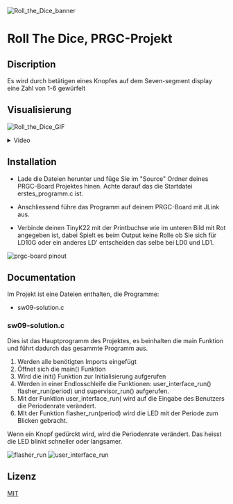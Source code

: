 ![Roll_the_Dice_banner](https://nathzenh.ch/prgc/Roll_The_Dice.png "🎲 Roll The Dice")

# Roll The Dice, PRGC-Projekt

## Discription
Es wird durch betätigen eines Knopfes auf dem Seven-segment display eine Zahl von 1-6 gewürfelt

## Visualisierung
![Roll_the_Dice_GIF](https://github.com/NathZenh/roll-the-dice/assets/46894591/07bb8a0e-74ce-453c-b156-b380280f5086)
<details>
  <summary>Video</summary>
  

https://github.com/NathZenh/roll-the-dice/assets/46894591/62857a1d-f3aa-4d4c-8a3c-752251f1ff68



</details>

## Installation
- Lade die Dateien herunter und füge Sie im "Source" Ordner deines PRGC-Board Projektes hinen. Achte darauf das die Startdatei erstes_programm.c ist.
- Anschliessend führe das Programm auf deinem PRGC-Board mit JLink aus.

- Verbinde deinen TinyK22 mit der Printbuchse wie im unteren Bild mit Rot angegeben ist, dabei Spielt es beim Output keine Rolle ob Sie sich für LD10G oder ein anderes LD' entscheiden das selbe bei LD0 und LD1.


![prgc-board pinout](https://github.com/NathZenh/roll-the-dice/assets/46894591/4c0d730a-859f-4aed-9463-fe5686a1b0d2)

## Documentation
Im Projekt ist eine Dateien enthalten, die Programme:
- sw09-solution.c

### sw09-solution.c
Dies ist das Hauptprogramm des Projektes, es beinhalten die main Funktion und führt dadurch das gesammte Programm aus.
1. Werden alle benötigten Imports eingefügt
2. Öffnet sich die main() Funktion
3. Wird die init() Funktion zur Initialisierung aufgerufen
4. Werden in einer Endlosschleife die Funktionen: user_interface_run() flasher_run(period) und supervisor_run() aufgerufen.
5. Mit der Funktion user_interface_run( wird auf die Eingabe des Benutzers die Periodenrate verändert.
6. MIt der Funktion flasher_run(period) wird die LED mit der Periode zum Blicken gebracht.

Wenn ein Knopf gedürckt wird, wird die Periodenrate verändert. Das heisst die LED blinkt schneller oder langsamer.

![flasher_run](https://github.com/NathZenh/flasher/assets/46894591/955be009-443a-4bdc-afd8-9683274c21e3)
![user_interface_run](https://github.com/NathZenh/flasher/assets/46894591/042dd688-8ec6-4f7a-9afe-a74aef3f6538)


## Lizenz
[MIT](https://choosealicense.com/licenses/mit/)
